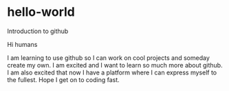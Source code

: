 # hello-world
Introduction to github

Hi humans

I am learning to use github so I can work on cool projects and someday create my own. I am excited and I want to learn so much more about github. I am also excited that now I have a platform where I can express myself to the fullest. Hope I get on to coding fast. 
